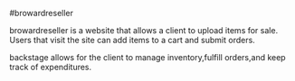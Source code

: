 #browardreseller

browardreseller is a website that allows a client to upload items for sale. Users that visit the site can add items to a cart and submit orders.

backstage allows for the client to manage inventory,fulfill orders,and keep track of expenditures.


